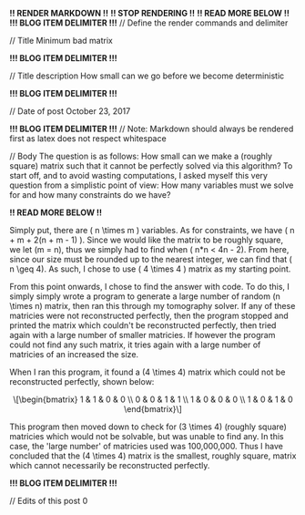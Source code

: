 **!! RENDER MARKDOWN !!**
**!! STOP RENDERING !!**
**!! READ MORE BELOW !!**
**!!! BLOG ITEM DELIMITER !!!**
// Define the render commands and delimiter

// Title
Minimum bad matrix

**!!! BLOG ITEM DELIMITER !!!**

// Title description
How small can we go before we become deterministic

**!!! BLOG ITEM DELIMITER !!!**

// Date of post 
October 23, 2017

**!!! BLOG ITEM DELIMITER !!!**
// Note: Markdown should always be rendered first as latex does not respect whitespace

// Body
The question is as follows: How small can we make a (roughly square) matrix such that it cannot be perfectly solved via this algorithm? To start off, and to avoid wasting computations, I asked myself this very question from a simplistic point of view: How many variables must we solve for and how many constraints do we have?

**!! READ MORE BELOW !!**

Simply put, there are <span class="math inline">\( n \times m \)</span> variables. As for constraints, we have <span class="math inline">\( n + m + 2(n + m - 1) \)</span>. Since we would like the matrix to be roughly square, we let <span class="math inline">\(m = n\)</span>, thus we simply had to find when <span class="math inline">\( n*n < 4n - 2\)</span>. From here, since our size must be rounded up to the nearest integer, we can find that <span class="math inline">\( n \geq 4\)</span>. As such, I chose to use <span class="math inline">\( 4 \times 4 \)</span> matrix as my starting point.

From this point onwards, I chose to find the answer with code. To do this, I simply simply wrote a program to generate a large number of random <span class="math inline">\(n \times n\)</span> matrix, then ran this through my tomography solver. If any of these matricies were not reconstructed perfectly, then the program stopped and printed the matrix which couldn't be reconstructed perfectly, then tried again with a large number of smaller matricies. If however the program could not find any such matrix, it tries again with a large number of matricies of an increased the size.

When I ran this program, it found a <span class="math inline">\(4 \times 4\)</span> matrix which could not be reconstructed perfectly, shown below:

<span class="math display">
	\[\begin{bmatrix}
        1 &amp; 1 &amp; 0 &amp; 0 \\
        0 &amp; 0 &amp; 1 &amp; 1 \\
        1 &amp; 0 &amp; 0 &amp; 0 \\
        1 &amp; 0 &amp; 1 &amp; 0
    \end{bmatrix}\]
</span>

This program then moved down to check for <span class="math inline">\(3 \times 4\)</span> (roughly square) matricies which would not be solvable, but was unable to find any. In this case, the 'large number' of matricies used was 100,000,000. Thus I have concluded that the <span class="math inline">\(4 \times 4\)</span> matrix is the smallest, roughly square, matrix which cannot necessarily be reconstructed perfectly.

**!!! BLOG ITEM DELIMITER !!!**

// Edits of this post
0
